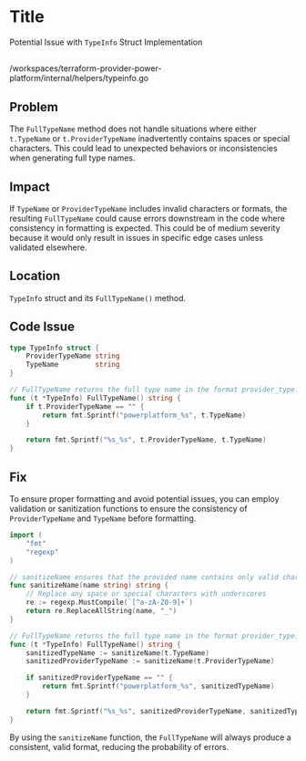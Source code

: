 # Title

Potential Issue with `TypeInfo` Struct Implementation

##

/workspaces/terraform-provider-power-platform/internal/helpers/typeinfo.go

## Problem

The `FullTypeName` method does not handle situations where either `t.TypeName` or `t.ProviderTypeName` inadvertently contains spaces or special characters. This could lead to unexpected behaviors or inconsistencies when generating full type names.

## Impact

If `TypeName` or `ProviderTypeName` includes invalid characters or formats, the resulting `FullTypeName` could cause errors downstream in the code where consistency in formatting is expected. This could be of medium severity because it would only result in issues in specific edge cases unless validated elsewhere.

## Location

`TypeInfo` struct and its `FullTypeName()` method.

## Code Issue

```go
type TypeInfo struct {
	ProviderTypeName string
	TypeName         string
}

// FullTypeName returns the full type name in the format provider_type.
func (t *TypeInfo) FullTypeName() string {
	if t.ProviderTypeName == "" {
		return fmt.Sprintf("powerplatform_%s", t.TypeName)
	}

	return fmt.Sprintf("%s_%s", t.ProviderTypeName, t.TypeName)
}
```

## Fix

To ensure proper formatting and avoid potential issues, you can employ validation or sanitization functions to ensure the consistency of `ProviderTypeName` and `TypeName` before formatting.

```go
import (
	"fmt"
	"regexp"
)

// sanitizeName ensures that the provided name contains only valid characters.
func sanitizeName(name string) string {
	// Replace any space or special characters with underscores
	re := regexp.MustCompile(`[^a-zA-Z0-9]+`)
	return re.ReplaceAllString(name, "_")
}

// FullTypeName returns the full type name in the format provider_type.
func (t *TypeInfo) FullTypeName() string {
	sanitizedTypeName := sanitizeName(t.TypeName)
	sanitizedProviderTypeName := sanitizeName(t.ProviderTypeName)

	if sanitizedProviderTypeName == "" {
		return fmt.Sprintf("powerplatform_%s", sanitizedTypeName)
	}

	return fmt.Sprintf("%s_%s", sanitizedProviderTypeName, sanitizedTypeName)
}
```

By using the `sanitizeName` function, the `FullTypeName` will always produce a consistent, valid format, reducing the probability of errors.
